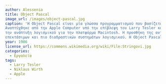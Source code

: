 ```yaml
---
author: Alessenia
title: Object Pascal
image_url: /images/object-pascal.jpg
caption: 'H Object Pascal είναι μία γλώσσα προγραμματισμού που βασίζεται στην Pascal επεκτείνοτνας την με αντικειμενοστρεφή χαρακτηριστικά. 
Αναπτύχθηκε από την Apple Computer υπό την επίβλεψη του Larry Tesler και του  Niklaus Wirth,  στη δεκαετία του 1980 και χρησιμοποιήθηκε για
την ανάπτυξη λογισμικού για την πλατφόρμα Macintosh. Η προσθήκη της αντικειμενοστρέφιας την κατέστησε κατάλληλη για την ανάπτυξη πολύπλοκων,
επεκτάσιμων και πιο διαδραστικών συστημάτων λογισμικού. Η Object Pascal εξελίχθηκε και πλέον χρησιμοποιείται από μια ποικιλία εργαλείων ανάπτυξης λογισμικού. Αποτελεί μία ισχυρή γλώσσα προγραμματισμού που συνδυάζει την κομψότητα και την απλότητα της Pascal με την ευελιξία και τη δύναμη του αντικειμενοστρεφούς προγραμματισμού.'
year: 1986
license_url: https://commons.wikimedia.org/wiki/File:Stringovi.jpg
categories:
  - Εργαλεία
tags:
  - Larry Tesler
  - Niklaus Wirth
  - Apple
---
```

